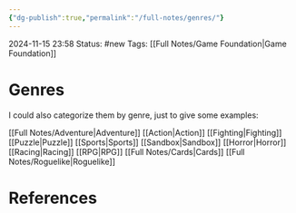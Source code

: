 ```yaml
---
{"dg-publish":true,"permalink":"/full-notes/genres/"}
---
```



2024-11-15 23:58
Status: #new 
Tags: [[Full Notes/Game Foundation\|Game Foundation]]

# Genres

I could also categorize them by genre, just to give some examples:

[[Full Notes/Adventure\|Adventure]]
[[Action\|Action]]
[[Fighting\|Fighting]]
[[Puzzle\|Puzzle]]
[[Sports\|Sports]]
[[Sandbox\|Sandbox]]
[[Horror\|Horror]]
[[Racing\|Racing]]
[[RPG\|RPG]]
[[Full Notes/Cards\|Cards]]
[[Full Notes/Roguelike\|Roguelike]]
# References

